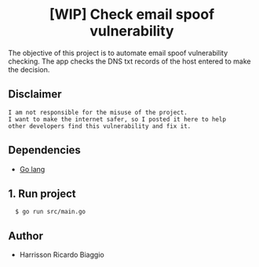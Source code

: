 <h1 align="center">[WIP] Check email spoof vulnerability</h1>

The objective of this project is to automate email spoof vulnerability checking.
The app checks the DNS txt records of the host entered to make the decision.

## Disclaimer
```
I am not responsible for the misuse of the project.
I want to make the internet safer, so I posted it here to help 
other developers find this vulnerability and fix it.
```

## Dependencies
- [Go lang](https://golang.org/dl/)

## 1. Run project
```
  $ go run src/main.go
```

## Author
- Harrisson Ricardo Biaggio
